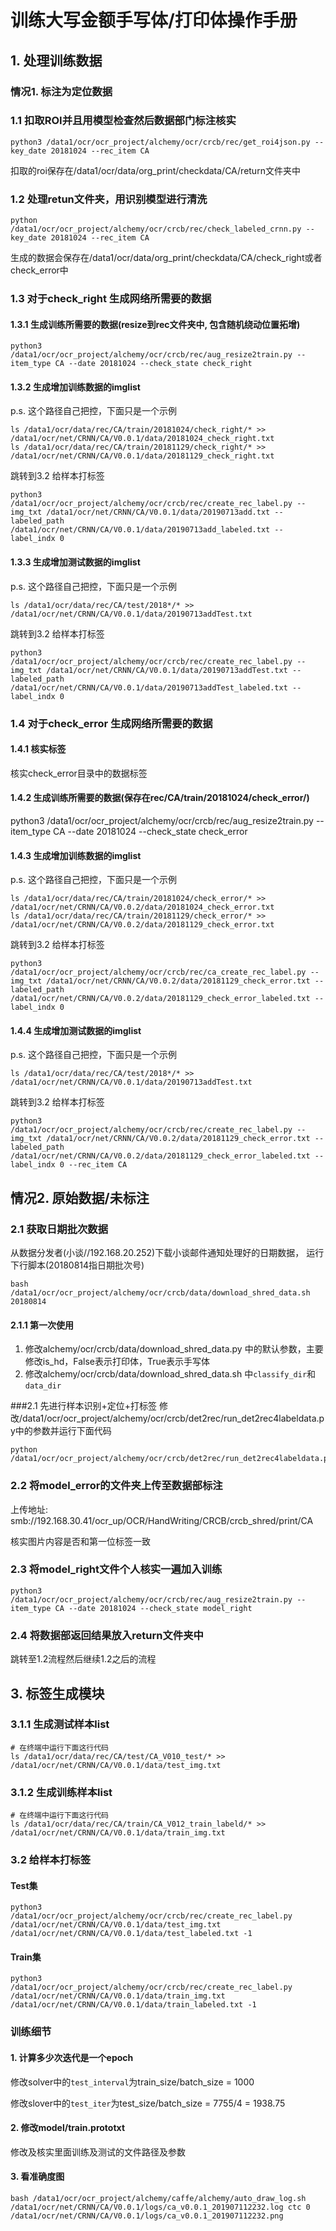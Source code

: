 # 训练大写金额手写体/打印体操作手册

## 1. 处理训练数据

### 情况1. 标注为定位数据

### 1.1 扣取ROI并且用模型检查然后数据部门标注核实
```
python3 /data1/ocr/ocr_project/alchemy/ocr/crcb/rec/get_roi4json.py --key_date 20181024 --rec_item CA
```
扣取的roi保存在/data1/ocr/data/org_print/checkdata/CA/return文件夹中

### 1.2 处理retun文件夹，用识别模型进行清洗
```
python /data1/ocr/ocr_project/alchemy/ocr/crcb/rec/check_labeled_crnn.py --key_date 20181024 --rec_item CA
```
生成的数据会保存在/data1/ocr/data/org_print/checkdata/CA/check_right或者check_error中

### 1.3 对于check_right 生成网络所需要的数据

#### 1.3.1 生成训练所需要的数据(resize到rec文件夹中, 包含随机绕动位置拓增)
```
python3 /data1/ocr/ocr_project/alchemy/ocr/crcb/rec/aug_resize2train.py --item_type CA --date 20181024 --check_state check_right
```

#### 1.3.2 生成增加训练数据的imglist
p.s. 这个路径自己把控，下面只是一个示例
```
ls /data1/ocr/data/rec/CA/train/20181024/check_right/* >> /data1/ocr/net/CRNN/CA/V0.0.1/data/20181024_check_right.txt
ls /data1/ocr/data/rec/CA/train/20181129/check_right/* >> /data1/ocr/net/CRNN/CA/V0.0.1/data/20181129_check_right.txt
```
跳转到3.2 给样本打标签
```
python3 /data1/ocr/ocr_project/alchemy/ocr/crcb/rec/create_rec_label.py --img_txt /data1/ocr/net/CRNN/CA/V0.0.1/data/20190713add.txt --labeled_path /data1/ocr/net/CRNN/CA/V0.0.1/data/20190713add_labeled.txt --label_indx 0
```

#### 1.3.3 生成增加测试数据的imglist
p.s. 这个路径自己把控，下面只是一个示例
```
ls /data1/ocr/data/rec/CA/test/2018*/* >> /data1/ocr/net/CRNN/CA/V0.0.1/data/20190713addTest.txt
```
跳转到3.2 给样本打标签
```
python3 /data1/ocr/ocr_project/alchemy/ocr/crcb/rec/create_rec_label.py --img_txt /data1/ocr/net/CRNN/CA/V0.0.1/data/20190713addTest.txt --labeled_path /data1/ocr/net/CRNN/CA/V0.0.1/data/20190713addTest_labeled.txt --label_indx 0
```


### 1.4 对于check_error 生成网络所需要的数据

#### 1.4.1 核实标签
核实check_error目录中的数据标签

#### 1.4.2 生成训练所需要的数据(保存在rec/CA/train/20181024/check_error/)
python3 /data1/ocr/ocr_project/alchemy/ocr/crcb/rec/aug_resize2train.py --item_type CA --date 20181024 --check_state check_error

#### 1.4.3 生成增加训练数据的imglist
p.s. 这个路径自己把控，下面只是一个示例
```
ls /data1/ocr/data/rec/CA/train/20181024/check_error/* >> /data1/ocr/net/CRNN/CA/V0.0.2/data/20181024_check_error.txt
ls /data1/ocr/data/rec/CA/train/20181129/check_error/* >> /data1/ocr/net/CRNN/CA/V0.0.2/data/20181129_check_error.txt
```
跳转到3.2 给样本打标签
```
python3 /data1/ocr/ocr_project/alchemy/ocr/crcb/rec/ca_create_rec_label.py --img_txt /data1/ocr/net/CRNN/CA/V0.0.2/data/20181129_check_error.txt --labeled_path /data1/ocr/net/CRNN/CA/V0.0.2/data/20181129_check_error_labeled.txt --label_indx 0
```

#### 1.4.4 生成增加测试数据的imglist
p.s. 这个路径自己把控，下面只是一个示例
```
ls /data1/ocr/data/rec/CA/test/2018*/* >> /data1/ocr/net/CRNN/CA/V0.0.1/data/20190713addTest.txt
```
跳转到3.2 给样本打标签
```
python3 /data1/ocr/ocr_project/alchemy/ocr/crcb/rec/create_rec_label.py --img_txt /data1/ocr/net/CRNN/CA/V0.0.2/data/20181129_check_error.txt --labeled_path /data1/ocr/net/CRNN/CA/V0.0.2/data/20181129_check_error_labeled.txt --label_indx 0 --rec_item CA
```

## 情况2. 原始数据/未标注

### 2.1 获取日期批次数据
从数据分发者(小谈//192.168.20.252)下载小谈邮件通知处理好的日期数据， 运行下行脚本(20180814指日期批次号)
```
bash /data1/ocr/ocr_project/alchemy/ocr/crcb/data/download_shred_data.sh 20180814
```
#### 2.1.1 第一次使用
1. 修改alchemy/ocr/crcb/data/download_shred_data.py 中的默认参数，主要修改is_hd，False表示打印体，True表示手写体
2. 修改alchemy/ocr/crcb/data/download_shred_data.sh 中`classify_dir`和`data_dir`


###2.1 先进行样本识别+定位+打标签
修改/data1/ocr/ocr_project/alchemy/ocr/crcb/det2rec/run_det2rec4labeldata.py中的参数并运行下面代码
```
python /data1/ocr/ocr_project/alchemy/ocr/crcb/det2rec/run_det2rec4labeldata.py
```

### 2.2 将model_error的文件夹上传至数据部标注
上传地址: smb://192.168.30.41/ocr_up/OCR/HandWriting/CRCB/crcb_shred/print/CA

核实图片内容是否和第一位标签一致

### 2.3 将model_right文件个人核实一遍加入训练
```
python3 /data1/ocr/ocr_project/alchemy/ocr/crcb/rec/aug_resize2train.py --item_type CA --date 20181024 --check_state model_right
```
### 2.4  将数据部返回结果放入return文件夹中
跳转至1.2流程然后继续1.2之后的流程

## 3. 标签生成模块

### 3.1.1 生成测试样本list
```
# 在终端中运行下面这行代码
ls /data1/ocr/data/rec/CA/test/CA_V010_test/* >> /data1/ocr/net/CRNN/CA/V0.0.1/data/test_img.txt
```

### 3.1.2 生成训练样本list
```
# 在终端中运行下面这行代码
ls /data1/ocr/data/rec/CA/train/CA_V012_train_labeld/* >> /data1/ocr/net/CRNN/CA/V0.0.1/data/train_img.txt
```

### 3.2 给样本打标签

#### Test集
```
python3 /data1/ocr/ocr_project/alchemy/ocr/crcb/rec/create_rec_label.py /data1/ocr/net/CRNN/CA/V0.0.1/data/test_img.txt /data1/ocr/net/CRNN/CA/V0.0.1/data/test_labeled.txt -1
```

#### Train集
```
python3 /data1/ocr/ocr_project/alchemy/ocr/crcb/rec/create_rec_label.py /data1/ocr/net/CRNN/CA/V0.0.1/data/train_img.txt /data1/ocr/net/CRNN/CA/V0.0.1/data/train_labeled.txt -1
```

### 训练细节 

#### 1. 计算多少次迭代是一个epoch

修改solver中的`test_interval`为train_size/batch_size = 1000

修改slover中的`test_iter`为test_size/batch_size = 7755/4 = 1938.75

#### 2. 修改model/train.prototxt

修改及核实里面训练及测试的文件路径及参数

#### 3. 看准确度图
```
bash /data1/ocr/ocr_project/alchemy/caffe/alchemy/auto_draw_log.sh /data1/ocr/net/CRNN/CA/V0.0.1/logs/ca_v0.0.1_201907112232.log ctc 0 /data1/ocr/net/CRNN/CA/V0.0.1/logs/ca_v0.0.1_201907112232.png
```
